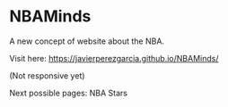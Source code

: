 # NBAMinds
A new concept of website about the NBA.

Visit here: https://javierperezgarcia.github.io/NBAMinds/

(Not responsive yet)

Next possible pages: NBA Stars

